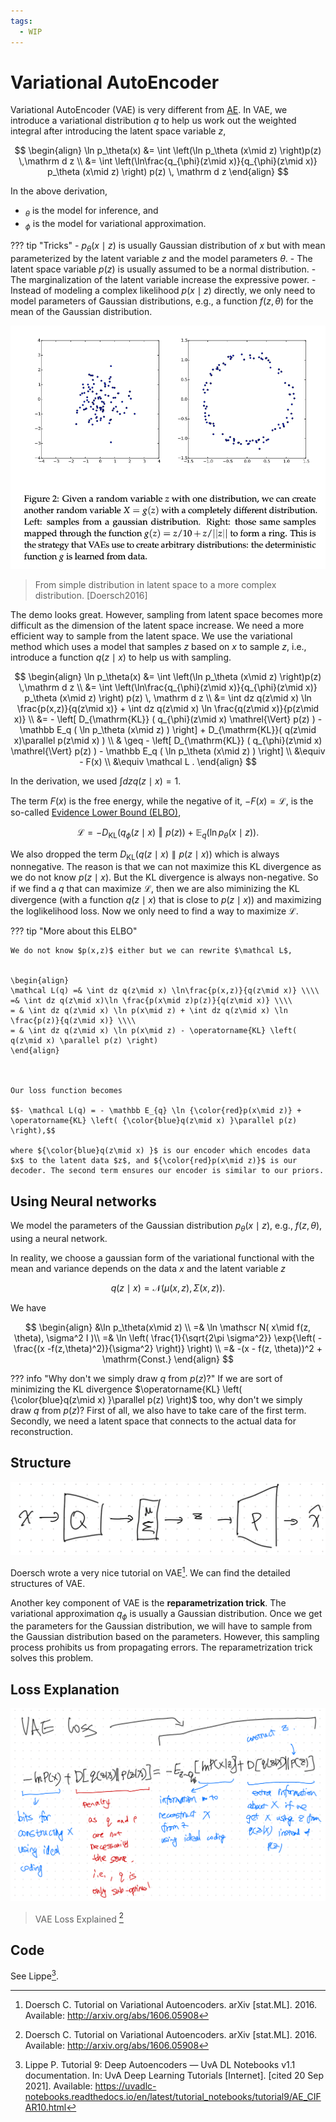 ```yaml
---
tags:
  - WIP
---
```

# Variational AutoEncoder

Variational AutoEncoder (VAE) is very different from [AE](ae.md). In VAE, we introduce a variational distribution $q$ to help us work out the weighted integral after introducing the latent space variable $z$,

$$
\begin{align}
\ln p_\theta(x) &= \int \left(\ln p_\theta (x\mid z) \right)p(z) \,\mathrm d z \\
&=  \int \left(\ln\frac{q_{\phi}(z\mid x)}{q_{\phi}(z\mid x)} p_\theta (x\mid z) \right) p(z) \, \mathrm d z
\end{align}
$$


In the above derivation,

- ${}_\theta$ is the model for inference, and
- ${}_\phi$ is the model for variational approximation.


??? tip "Tricks"
    - $p_\theta(x\mid z)$ is usually Gaussian distribution of $x$ but with mean parameterized by the latent variable $z$ and the model parameters $\theta$.
    - The latent space variable $p(z)$ is usually assumed to be a normal distribution.
    - The marginalization of the latent variable increase the expressive power.
    - Instead of modeling a complex likelihood $p(x\mid z)$ directly, we only need to model parameters of Gaussian distributions, e.g., a function $f(z, \theta)$ for the mean of the Gaussian distribution.


![Gaussian Latent Space](assets/vae/1606.05908-fig2-gaussian-latent.png)
> From simple distribution in latent space to a more complex distribution. [Doersch2016]

The demo looks great. However, sampling from latent space becomes more difficult as the dimension of the latent space increase. We need a more efficient way to sample from the latent space. We use the variational method which uses a model that samples $z$ based on $x$ to sample $z$, i.e., introduce a function $q(z\mid x)$ to help us with sampling.


$$
\begin{align}
\ln p_\theta(x) &= \int \left(\ln p_\theta (x\mid z) \right)p(z) \,\mathrm d z \\
&=  \int \left(\ln\frac{q_{\phi}(z\mid x)}{q_{\phi}(z\mid x)} p_\theta (x\mid z) \right) p(z) \, \mathrm d z \\
&= \int dz q(z\mid x) \ln \frac{p(x,z)}{q(z\mid x)} + \int dz q(z\mid x) \ln \frac{q(z\mid x)}{p(z\mid x)}  \\
&= - \left[ D_{\mathrm{KL}} ( q_{\phi}(z\mid x) \mathrel{\Vert} p(z)  )  -  \mathbb E_q ( \ln p_\theta (x\mid z) ) \right] + D_{\mathrm{KL}}( q(z\mid x)\parallel p(z\mid x) ) \\
& \geq - \left[ D_{\mathrm{KL}} ( q_{\phi}(z\mid x) \mathrel{\Vert} p(z)  )  -  \mathbb E_q ( \ln p_\theta (x\mid z) ) \right] \\
&\equiv - F(x) \\
&\equiv \mathcal L .
\end{align}
$$

In the derivation, we used $\int dz q(z\mid x) = 1$.

The term $F(x)$ is the free energy, while the negative of it, $-F(x)=\mathcal L$, is the so-called [Evidence Lower Bound (ELBO)](../../supplementary/elbo.md),

$$
\mathcal L = - D_{\mathrm{KL}} ( q_{\phi}(z\mid x) \mathrel{\Vert} p(z)  )  +  \mathbb E_q ( \ln p_\theta (x\mid z) ).
$$


We also dropped the term $D_{\mathrm{KL}}( q(z\mid x)\parallel p(z\mid x) )$ which is always nonnegative. The reason is that we can not maximize this KL divergence as we do not know $p(z\mid x)$. But the KL divergence is always non-negative. So if we find a $q$ that can maximize $\mathcal L$, then we are also miminizing the KL divergence (with a function $q(z\mid x)$ that is close to $p(z\mid x)$) and maximizing the loglikelihood loss. Now we only need to find a way to maximize $\mathcal L$.


??? tip "More about this ELBO"

    We do not know $p(x,z)$ either but we can rewrite $\mathcal L$,


    \begin{align}
    \mathcal L(q) =& \int dz q(z\mid x) \ln\frac{p(x,z)}{q(z\mid x)} \\\\
    =& \int dz q(z\mid x)\ln \frac{p(x\mid z)p(z)}{q(z\mid x)} \\\\
    = & \int dz q(z\mid x) \ln p(x\mid z) + \int dz q(z\mid x) \ln \frac{p(z)}{q(z\mid x)} \\\\
    = & \int dz q(z\mid x) \ln p(x\mid z) - \operatorname{KL} \left( q(z\mid x) \parallel p(z) \right)
    \end{align}



    Our loss function becomes

    $$- \mathcal L(q) = - \mathbb E_{q} \ln {\color{red}p(x\mid z)} + \operatorname{KL} \left( {\color{blue}q(z\mid x) }\parallel p(z) \right),$$

    where ${\color{blue}q(z\mid x) }$ is our encoder which encodes data $x$ to the latent data $z$, and ${\color{red}p(x\mid z)}$ is our decoder. The second term ensures our encoder is similar to our priors.


## Using Neural networks


We model the parameters of the Gaussian distribution $p_\theta(x\mid z)$, e.g., $f(z, \theta)$, using a neural network.


In reality, we choose a gaussian form of the variational functional with the mean and variance depends on the data $x$ and the latent variable $z$

$$
q(z\mid x) = \mathcal N ( \mu(x,z), \Sigma (x,z) ).
$$

We have

$$
\begin{align}
&\ln p_\theta(x\mid z) \\
=& \ln \mathscr N( x\mid f(z, \theta), \sigma^2 I )\\
=& \ln \left( \frac{1}{\sqrt{2\pi \sigma^2}} \exp{\left( -\frac{(x -f(z,\theta)^2)}{\sigma^2} \right)} \right) \\
=& -(x - f(z, \theta))^2 + \mathrm{Const.}
\end{align}
$$


??? info "Why don't we simply draw  $q$  from  $p(z)$?"
    If we are sort of minimizing the KL divergence $\operatorname{KL} \left( {\color{blue}q(z\mid x) }\parallel p(z) \right)$ too, why don't we simply draw $q$ from $p(z)$? First of all, we also have to take care of the first term. Secondly, we need a latent space that connects to the actual data for reconstruction.


## Structure

![Simple VAE](assets/vae/simple-vae.png)

Doersch wrote a very nice tutorial on VAE[^Doersch2016]. We can find the detailed structures of VAE.

Another key component of VAE is the **reparametrization trick**. The variational approximation $q_\phi$ is usually a Gaussian distribution. Once we get the parameters for the Gaussian distribution, we will have to sample from the Gaussian distribution based on the parameters. However, this sampling process prohibits us from propagating errors. The reparametrization trick solves this problem.


## Loss Explanation

![VAE Loss](assets/vae/vae-loss-explained.png)
> VAE Loss Explained [^Doersch2016]


## Code

See Lippe[^Lippe].


[^Doersch2016]: Doersch C. Tutorial on Variational Autoencoders. arXiv [stat.ML]. 2016. Available: http://arxiv.org/abs/1606.05908

[^Lippe]: Lippe P. Tutorial 9: Deep Autoencoders — UvA DL Notebooks v1.1 documentation. In: UvA Deep Learning Tutorials [Internet]. [cited 20 Sep 2021]. Available: https://uvadlc-notebooks.readthedocs.io/en/latest/tutorial_notebooks/tutorial9/AE_CIFAR10.html
